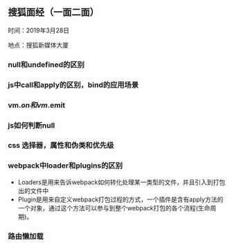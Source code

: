 ## 搜狐面经（一面二面）
 时间：2019年3月28日  

 地点：搜狐新媒体大厦

### null和undefined的区别

### js中call和apply的区别，bind的应用场景

### vm.$on和vm.$emit

### js如何判断null

### css 选择器，属性和伪类和优先级

### webpack中loader和plugins的区别
+ Loaders是用来告诉webpack如何转化处理某一类型的文件，并且引入到打包出的文件中
+ Plugin是用来自定义webpack打包过程的方式，一个插件是含有apply方法的一个对象，通过这个方法可以参与到整个webpack打包的各个流程(生命周期)。

### 路由懒加载
